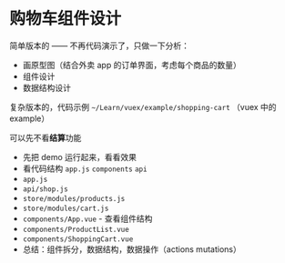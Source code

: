 # 购物车组件设计

简单版本的 —— 不再代码演示了，只做一下分析：

- 画原型图（结合外卖 app 的订单界面，考虑每个商品的数量）
- 组件设计
- 数据结构设计

复杂版本的，代码示例 `~/Learn/vuex/example/shopping-cart` （vuex 中的 example）

可以先不看**结算**功能

- 先把 demo 运行起来，看看效果
- 看代码结构 `app.js` `components` `api`
- `app.js`
- `api/shop.js`
- `store/modules/products.js`
- `store/modules/cart.js`
- `components/App.vue` - 查看组件结构
- `components/ProductList.vue`
- `components/ShoppingCart.vue`
- 总结：组件拆分，数据结构，数据操作（actions mutations）
